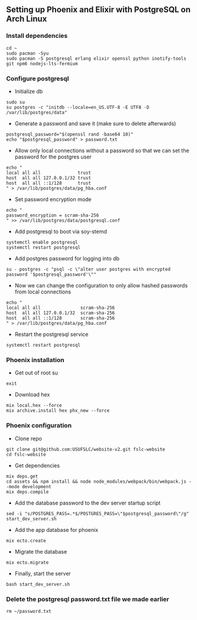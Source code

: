 ## Setting up Phoenix and Elixir with PostgreSQL on Arch Linux

### Install dependencies

```
cd ~
sudo pacman -Syu
sudo pacman -S postgresql erlang elixir openssl python inotify-tools git npm6 nodejs-lts-fermium
```

### Configure postgresql

* Initialize db
```
sudo su
su postgres -c "initdb --locale=en_US.UTF-8 -E UTF8 -D /var/lib/postgres/data"
```

* Generate a password and save it (make sure to delete afterwards)

```
postgresql_password="$(openssl rand -base64 10)"
echo "$postgresql_password" > password.txt
```

* Allow only local connections without a password so that we can set the password for the postgres user

```
echo "
local all all              trust
host  all all 127.0.0.1/32 trust
host  all all ::1/128      trust
" > /var/lib/postgres/data/pg_hba.conf
```

* Set password encryption mode

```
echo "
password_encryption = scram-sha-256
" >> /var/lib/postgres/data/postgresql.conf
```


* Add postgresql to boot via soy-stemd

```
systemctl enable postgresql
systemctl restart postgresql
```

* Add postgres password for logging into db

```
su - postgres -c "psql -c \"alter user postgres with encrypted password '$postgresql_password'\""
```

* Now we can change the configuration to only allow hashed passwords from local connections

```
echo "
local all all               scram-sha-256
host  all all 127.0.0.1/32  scram-sha-256
host  all all ::1/128       scram-sha-256
" > /var/lib/postgres/data/pg_hba.conf
```

* Restart the postgresql service

```
systemctl restart postgresql
```

### Phoenix installation

* Get out of root su

```
exit
```

* Download hex

```
mix local.hex --force
mix archive.install hex phx_new --force
```

### Phoenix configuration

* Clone repo

```
git clone git@github.com:USUFSLC/website-v2.git fslc-website
cd fslc-website
```

* Get dependencies
```
mix deps.get
cd assets && npm install && node node_modules/webpack/bin/webpack.js --mode development
mix deps.compile
```

* Add the database password to the dev server startup script

```
sed -i "s/POSTGRES_PASS=.*$/POSTGRES_PASS=\"$postgresql_password\"/g" start_dev_server.sh
```

* Add the app database for phoenix

```
mix ecto.create
```

* Migrate the database

```
mix ecto.migrate
```

* Finally, start the server

```
bash start_dev_server.sh
```

### Delete the postgresql password.txt file we made earlier

```
rm ~/password.txt
```
